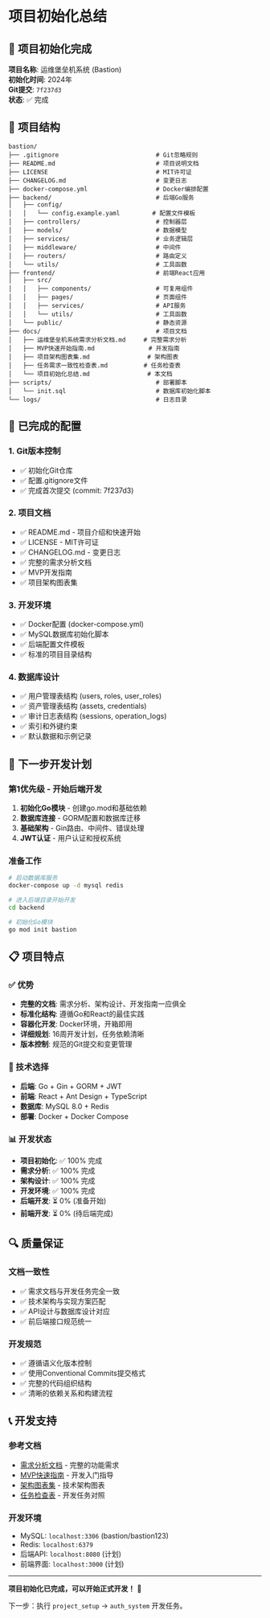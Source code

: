 # 项目初始化总结

## 🎉 项目初始化完成

**项目名称**: 运维堡垒机系统 (Bastion)  
**初始化时间**: 2024年  
**Git提交**: `7f237d3`  
**状态**: ✅ 完成

## 📁 项目结构

```
bastion/
├── .gitignore                           # Git忽略规则
├── README.md                            # 项目说明文档
├── LICENSE                              # MIT许可证
├── CHANGELOG.md                         # 变更日志
├── docker-compose.yml                   # Docker编排配置
├── backend/                             # 后端Go服务
│   ├── config/
│   │   └── config.example.yaml         # 配置文件模板
│   ├── controllers/                     # 控制器层
│   ├── models/                          # 数据模型
│   ├── services/                        # 业务逻辑层
│   ├── middleware/                      # 中间件
│   ├── routers/                         # 路由定义
│   └── utils/                           # 工具函数
├── frontend/                            # 前端React应用
│   ├── src/
│   │   ├── components/                  # 可复用组件
│   │   ├── pages/                       # 页面组件
│   │   ├── services/                    # API服务
│   │   └── utils/                       # 工具函数
│   └── public/                          # 静态资源
├── docs/                                # 项目文档
│   ├── 运维堡垒机系统需求分析文档.md     # 完整需求分析
│   ├── MVP快速开始指南.md               # 开发指南
│   ├── 项目架构图表集.md                # 架构图表
│   ├── 任务需求一致性检查表.md          # 任务检查表
│   └── 项目初始化总结.md                # 本文档
├── scripts/                             # 部署脚本
│   └── init.sql                         # 数据库初始化脚本
└── logs/                                # 日志目录
```

## 🔧 已完成的配置

### 1. Git版本控制
- ✅ 初始化Git仓库
- ✅ 配置.gitignore文件
- ✅ 完成首次提交 (commit: 7f237d3)

### 2. 项目文档
- ✅ README.md - 项目介绍和快速开始
- ✅ LICENSE - MIT许可证
- ✅ CHANGELOG.md - 变更日志
- ✅ 完整的需求分析文档
- ✅ MVP开发指南
- ✅ 项目架构图表集

### 3. 开发环境
- ✅ Docker配置 (docker-compose.yml)
- ✅ MySQL数据库初始化脚本
- ✅ 后端配置文件模板
- ✅ 标准的项目目录结构

### 4. 数据库设计
- ✅ 用户管理表结构 (users, roles, user_roles)
- ✅ 资产管理表结构 (assets, credentials)
- ✅ 审计日志表结构 (sessions, operation_logs)
- ✅ 索引和外键约束
- ✅ 默认数据和示例记录

## 🚀 下一步开发计划

### 第1优先级 - 开始后端开发
1. **初始化Go模块** - 创建go.mod和基础依赖
2. **数据库连接** - GORM配置和数据库迁移
3. **基础架构** - Gin路由、中间件、错误处理
4. **JWT认证** - 用户认证和授权系统

### 准备工作
```bash
# 启动数据库服务
docker-compose up -d mysql redis

# 进入后端目录开始开发
cd backend

# 初始化Go模块
go mod init bastion
```

## 📋 项目特点

### ✅ 优势
- **完整的文档**: 需求分析、架构设计、开发指南一应俱全
- **标准化结构**: 遵循Go和React的最佳实践
- **容器化开发**: Docker环境，开箱即用
- **详细规划**: 16周开发计划，任务依赖清晰
- **版本控制**: 规范的Git提交和变更管理

### 🎯 技术选择
- **后端**: Go + Gin + GORM + JWT
- **前端**: React + Ant Design + TypeScript
- **数据库**: MySQL 8.0 + Redis
- **部署**: Docker + Docker Compose

### 📊 开发状态
- **项目初始化**: ✅ 100% 完成
- **需求分析**: ✅ 100% 完成
- **架构设计**: ✅ 100% 完成
- **开发环境**: ✅ 100% 完成
- **后端开发**: ⏳ 0% (准备开始)
- **前端开发**: ⏳ 0% (待后端完成)

## 🔍 质量保证

### 文档一致性
- ✅ 需求文档与开发任务完全一致
- ✅ 技术架构与实现方案匹配
- ✅ API设计与数据库设计对应
- ✅ 前后端接口规范统一

### 开发规范
- ✅ 遵循语义化版本控制
- ✅ 使用Conventional Commits提交格式
- ✅ 完整的代码组织结构
- ✅ 清晰的依赖关系和构建流程

## 📞 开发支持

### 参考文档
- [需求分析文档](运维堡垒机系统需求分析文档.md) - 完整的功能需求
- [MVP快速指南](MVP快速开始指南.md) - 开发入门指导
- [架构图表集](项目架构图表集.md) - 技术架构图表
- [任务检查表](任务需求一致性检查表.md) - 开发任务对照

### 开发环境
- MySQL: `localhost:3306` (bastion/bastion123)
- Redis: `localhost:6379`
- 后端API: `localhost:8080` (计划)
- 前端界面: `localhost:3000` (计划)

---

**项目初始化已完成，可以开始正式开发！** 🚀

下一步：执行 `project_setup` → `auth_system` 开发任务。 